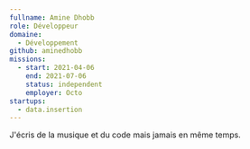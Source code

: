 ```yaml
---
fullname: Amine Dhobb
role: Développeur
domaine:
  - Développement
github: aminedhobb
missions:
  - start: 2021-04-06
    end: 2021-07-06
    status: independent
    employer: Octo
startups:
  - data.insertion
---
```


J'écris de la musique et du code mais jamais en même temps. 
